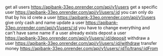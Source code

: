get all users https://apibank-33eo.onrender.com/api/v1/users
get a specific user https://apibank-33eo.onrender.com/api/v1/users/:id you can only do that by his id
crete a user https://apibank-33eo.onrender.com/api/v1/users   give only cash and name
update a user https://apibank-33eo.onrender.com/api/v1/users/:id you have to change everything and can't have same name if a user already exists
depost a user https://apibank-33eo.onrender.com/api/v1/users/:id/deposit
withdraw a user https://apibank-33eo.onrender.com/api/v1/users/:id/withdraw
transfer money https://apibank-33eo.onrender.com/api/v1/users/:idTo/trans/:idFrom
